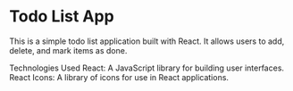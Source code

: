 # Todo List App

This is a simple todo list application built with React. It allows users to add, delete, and mark items as done.



Technologies Used
React: A JavaScript library for building user interfaces.
React Icons: A library of icons for use in React applications.
